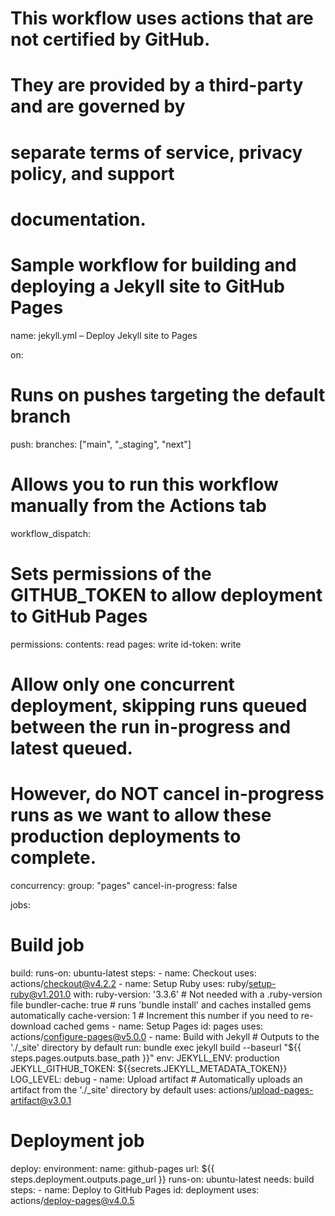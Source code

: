 # This workflow uses actions that are not certified by GitHub.
# They are provided by a third-party and are governed by
# separate terms of service, privacy policy, and support
# documentation.

# Sample workflow for building and deploying a Jekyll site to GitHub Pages
name: jekyll.yml – Deploy Jekyll site to Pages

on:
  # Runs on pushes targeting the default branch
  push:
    branches: ["main", "_staging", "next"]

  # Allows you to run this workflow manually from the Actions tab
  workflow_dispatch:

# Sets permissions of the GITHUB_TOKEN to allow deployment to GitHub Pages
permissions:
  contents: read
  pages: write
  id-token: write

# Allow only one concurrent deployment, skipping runs queued between the run in-progress and latest queued.
# However, do NOT cancel in-progress runs as we want to allow these production deployments to complete.
concurrency:
  group: "pages"
  cancel-in-progress: false

jobs:
  # Build job
  build:
    runs-on: ubuntu-latest
    steps:
      - name: Checkout
        uses: actions/checkout@v4.2.2
      - name: Setup Ruby
        uses: ruby/setup-ruby@v1.201.0
        with:
          ruby-version: '3.3.6' # Not needed with a .ruby-version file
          bundler-cache: true # runs 'bundle install' and caches installed gems automatically
          cache-version: 1 # Increment this number if you need to re-download cached gems
      - name: Setup Pages
        id: pages
        uses: actions/configure-pages@v5.0.0
      - name: Build with Jekyll
        # Outputs to the './_site' directory by default
        run: bundle exec jekyll build --baseurl "${{ steps.pages.outputs.base_path }}"
        env:
          JEKYLL_ENV: production
          JEKYLL_GITHUB_TOKEN: ${{secrets.JEKYLL_METADATA_TOKEN}}
          LOG_LEVEL: debug 
      - name: Upload artifact
        # Automatically uploads an artifact from the './_site' directory by default
        uses: actions/upload-pages-artifact@v3.0.1

  # Deployment job
  deploy:
    environment:
      name: github-pages
      url: ${{ steps.deployment.outputs.page_url }}
    runs-on: ubuntu-latest
    needs: build
    steps:
      - name: Deploy to GitHub Pages
        id: deployment
        uses: actions/deploy-pages@v4.0.5
